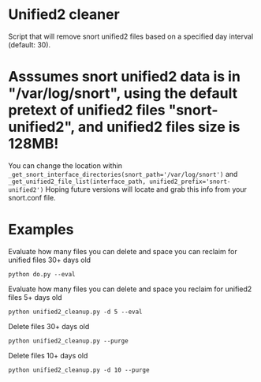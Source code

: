 # Unified2 cleaner

Script that will remove snort unified2 files based on a specified day interval (default: 30).

# Asssumes snort unified2 data is in "/var/log/snort", using the default pretext of unified2 files "snort-unified2", and unified2 files size is 128MB!

You can change the location within `_get_snort_interface_directories(snort_path='/var/log/snort')` and `_get_unified2_file_list(interface_path, unified2_prefix='snort-unified2')`
Hoping future versions will locate and grab this info from your snort.conf file.

# Examples

Evaluate how many files you can delete and space you can reclaim for unified files 30+ days old

`
python do.py --eval
`

Evaluate how many files you can delete and space you reclaim for unified2 files 5+ days old


`
python unified2_cleanup.py -d 5 --eval
`

Delete files 30+ days old

`
python unified2_cleanup.py --purge
`

Delete files 10+ days old

`
python unified2_cleanup.py -d 10 --purge
`

